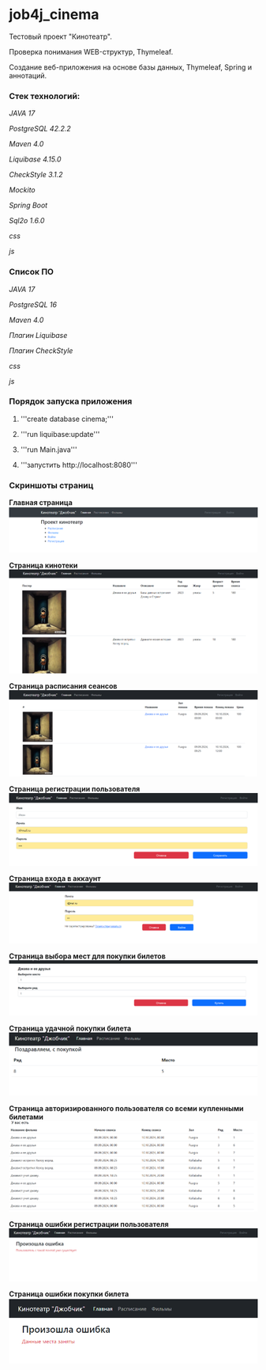 # job4j_cinema

Тестовый проект "Кинотеатр".

Проверка понимания WEB-структур, Thymeleaf. 

Создание веб-приложения на основе базы данных, Thymeleaf, Spring и аннотаций.

### Стек технологий:

_JAVA 17_

_PostgreSQL 42.2.2_

_Maven 4.0_

_Liquibase 4.15.0_

_CheckStyle 3.1.2_

_Mockito_

_Spring Boot_

_Sql2o 1.6.0_

_css_

_js_


### Список ПО 


_JAVA 17_

_PostgreSQL 16_

_Maven 4.0_

_Плагин Liquibase_

_Плагин CheckStyle_

_css_

_js_

### Порядок запуска приложения

1. '''create database cinema;'''


2. '''run liquibase:update'''


3. '''run Main.java'''


4. '''запустить http://localhost:8080'''

### Скриншоты страниц

__Главная страница__
![главная страница](screenshots/index_page.png)


__Страница кинотеки__
![](screenshots/films_page.png)


__Страница расписания сеансов__
![](screenshots/schedules_page.png)

__Страница регистрации пользователя__
![](screenshots/register_page.png)

__Страница входа в аккаунт__
![](screenshots/login_page.png)

__Страница выбора мест для покупки билетов__
![](screenshots/buy_ticket_page.png)

__Страница удачной покупки билета__
![](screenshots/successful_purchase_ticket.png)

__Страница авторизированного пользователя со всеми купленными билетами__
![](screenshots/all_ticket_buy_user.png)

__Страница ошибки регистрации пользователя__
![](screenshots/errors_register.png)

__Страница ошибки покупки билета__
![](screenshots/error_buy_ticket_page.png)